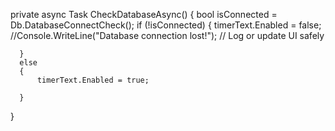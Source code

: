   private async Task CheckDatabaseAsync()
  {
      bool isConnected =  Db.DatabaseConnectCheck();
      if (!isConnected)
      {
          timerText.Enabled = false;
          //Console.WriteLine("Database connection lost!"); // Log or update UI safely

      }
      else
      {
          timerText.Enabled = true;
   
      }
  }
